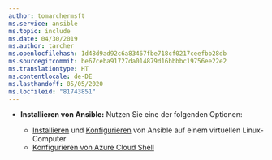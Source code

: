 ```yaml
---
author: tomarchermsft
ms.service: ansible
ms.topic: include
ms.date: 04/30/2019
ms.author: tarcher
ms.openlocfilehash: 1d48d9ad92c6a83467fbe718cf0217ceefbb28db
ms.sourcegitcommit: be67ceba91727da014879d16bbbbc19756ee22e2
ms.translationtype: HT
ms.contentlocale: de-DE
ms.lasthandoff: 05/05/2020
ms.locfileid: "81743851"
---
```

- **Installieren von Ansible:** Nutzen Sie eine der folgenden Optionen:

    - [Installieren](/azure/ansible/ansible-install-configure#install-ansible-on-an-azure-linux-virtual-machine) und [Konfigurieren](/azure/ansible/ansible-install-configure#create-azure-credentials) von Ansible auf einem virtuellen Linux-Computer 
    - [Konfigurieren von Azure Cloud Shell](/azure/cloud-shell/quickstart)